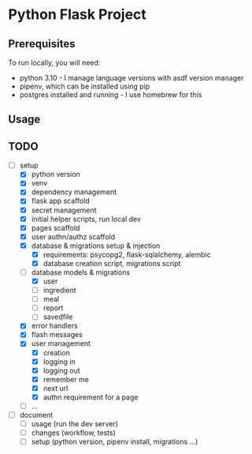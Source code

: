 # Python Flask Project

## Prerequisites

To run locally, you will need:

* python 3.10 - I manage language versions with asdf version manager
* pipenv, which can be installed using pip
* postgres installed and running - I use homebrew for this

## Usage


## TODO

- [ ] setup
    - [x] python version
    - [x] venv
    - [x] dependency management
    - [x] flask app scaffold
    - [x] secret management
    - [x] initial helper scripts, run local dev
    - [x] pages scaffold
    - [x] user authn/authz scaffold
    - [x] database & migrations setup & injection
        - [x] requirements: psycopg2, flask-sqlalchemy, alembic
        - [x] database creation script, migrations script
    - [ ] database models & migrations
        - [x] user
        - [ ] ingredient
        - [ ] meal
        - [ ] report
        - [ ] savedfile
    - [x] error handlers
    - [x] flash messages
    - [x] user management
        - [x] creation
        - [x] logging in
        - [x] logging out
        - [x] remember me
        - [x] next url
        - [x] authn requirement for a page
    - [ ] ...
- [ ] document
    - [ ] usage (run the dev server)
    - [ ] changes (workflow, tests)
    - [ ] setup (python version, pipenv install, migrations ...)